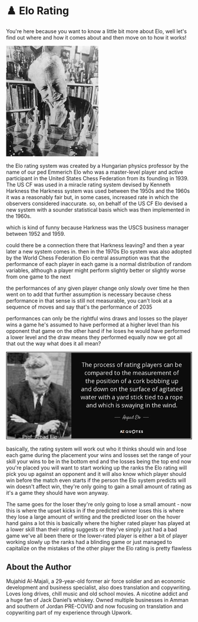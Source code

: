 # ♟️ Elo Rating

You're here because you want to know a little bit more about Elo, well let's find out where and how it comes about and then move on to how it works!

![chess](_static/images/elo-rating/elo_rating_1.jpg)

the Elo rating system was created by a Hungarian physics professor by the name of our ped Emmerich Elo who was a master-level player and active participant in the United States Chess Federation from its founding in 1939. The US CF was used in a miracle rating system devised by Kenneth Harkness the Harkness system was used between the 1950s and the 1960s it was a reasonably fair but, in some cases, increased rate in which the observers considered inaccurate. so, on behalf of the US CF Elo devised a new system with a sounder statistical basis which was then implemented in the 1960s.

which is kind of funny because Harkness was the USCS business manager between 1952 and 1959.

could there be a connection there that Harkness leaving? and then a year later a new system comes in. then in the 1970s Elo system was also adopted by the World Chess Federation Elo central assumption was that the performance of each player in each game is a normal distribution of random variables, although a player might perform slightly better or slightly worse from one game to the next

the performances of any given player change only slowly over time he then went on to add that further assumption is necessary because chess performance in that sense is still not measurable, you can't look at a sequence of moves and say that's the performance of 2035

performances can only be the rightful wins draws and losses so the player wins a game he's assumed to have performed at a higher level than his opponent that game on the other hand if he loses he would have performed a lower level and the draw means they performed equally now we got all that out the way what does it all mean?

![chess](_static/images/elo-rating/elo_rating_2.jpg)

basically, the rating system will work out who it thinks should win and lose each game during the placement your wins and losses set the range of your skill your wins to be in the bottom end and the losses being the top end now you're placed you will want to start working up the ranks the Elo rating will pick you up against an opponent and it will also know which player should win before the match even starts if the person the Elo system predicts will win doesn't affect win, they're only going to gain a small amount of rating as it's a game they should have won anyway.

The same goes for the loser they're only going to lose a small amount - now this is where the upset kicks in if the predicted winner loses this is where they lose a large amount of writing and the predicted loser on the hover hand gains a lot this is basically where the higher rated player has played at a lower skill than their rating suggests or they've simply just had a bad game we've all been there or the lower-rated player is either a bit of player working slowly up the ranks had a blinding game or just managed to capitalize on the mistakes of the other player the Elo rating is pretty flawless

## About the Author

Mujahid Al-Majali, a 29-year-old former air force soldier and an economic
development and business specialist, also does translation and copywriting.
Loves long drives, chill music and old school movies. A nicotine addict and a
huge fan of Jack Daniel’s whiskey. Owned multiple businesses in Amman and
southern of Jordan PRE-COVID and now focusing on translation and copywriting
part of my experience through Upwork.
